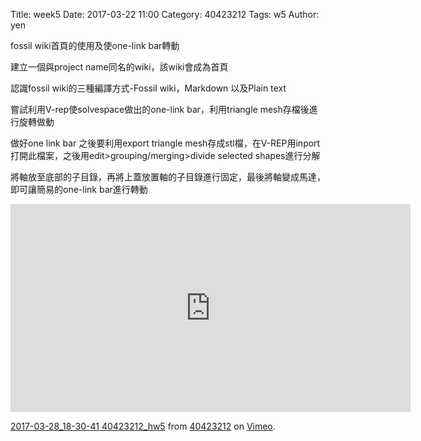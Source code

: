 Title: week5
Date: 2017-03-22 11:00
Category: 40423212
Tags: w5
Author: yen

fossil wiki首頁的使用及使one-link bar轉動
<!-- PELICAN_END_SUMMARY -->

<p>建立一個與project name同名的wiki，該wiki會成為首頁</p>
<p>認識fossil wiki的三種編譯方式-Fossil wiki，Markdown 以及Plain text</p>
<p>嘗試利用V-rep使solvespace做出的one-link bar，利用triangle mesh存檔後進行旋轉做動</p>
<p>做好one link bar 之後要利用export triangle mesh存成stl檔，在V-REP用inport打開此檔案，之後用edit>grouping/merging>divide selected shapes進行分解</p>

<p>將軸放至底部的子目錄，再將上蓋放置軸的子目錄進行固定，最後將軸變成馬達，即可讓簡易的one-link bar進行轉動</p>

<iframe src="https://player.vimeo.com/video/210402905" width="640" height="333" frameborder="0" webkitallowfullscreen mozallowfullscreen allowfullscreen></iframe>
<p><a href="https://vimeo.com/210402905">2017-03-28_18-30-41 40423212_hw5</a> from <a href="https://vimeo.com/user45523667">40423212</a> on <a href="https://vimeo.com">Vimeo</a>.</p>